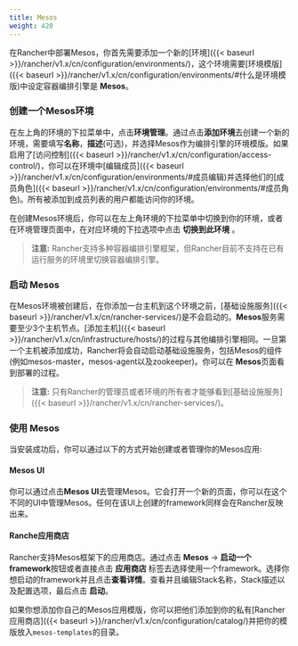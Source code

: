 ```yaml
---
title: Mesos 
weight: 420
---
```



在Rancher中部署Mesos，你首先需要添加一个新的[环境]({{< baseurl >}}/rancher/v1.x/cn/configuration/environments/)，这个环境需要[环境模版]({{< baseurl >}}/rancher/v1.x/cn/configuration/environments/#什么是环境模版)中设定容器编排引擎是 **Mesos**。

### 创建一个Mesos环境

在左上角的环境的下拉菜单中，点击**环境管理**。通过点击**添加环境**去创建一个新的环境，需要填写**名称**，**描述**(可选)，并选择Mesos作为编排引擎的环境模版。如果启用了[访问控制]({{< baseurl >}}/rancher/v1.x/cn/configuration/access-control/)，你可以在环境中[编辑成员]({{< baseurl >}}/rancher/v1.x/cn/configuration/environments/#成员编辑)并选择他们的[成员角色]({{< baseurl >}}/rancher/v1.x/cn/configuration/environments/#成员角色)。所有被添加到成员列表的用户都能访问你的环境。

在创建Mesos环境后，你可以在左上角环境的下拉菜单中切换到你的环境，或者在环境管理页面中，在对应环境的下拉选项中点击 **切换到此环境** 。

> **注意:** Rancher支持多种容器编排引擎框架，但Rancher目前不支持在已有运行服务的环境里切换容器编排引擎。

### 启动 Mesos

在Mesos环境被创建后，在你添加一台主机到这个环境之前，[基础设施服务]({{< baseurl >}}/rancher/v1.x/cn/rancher-services/)是不会启动的。**Mesos**服务需要至少3个主机节点。[添加主机]({{< baseurl >}}/rancher/v1.x/cn/infrastructure/hosts/)的过程与其他编排引擎相同。一旦第一个主机被添加成功，Rancher将会自动启动基础设施服务，包括Mesos的组件(例如mesos-master，mesos-agent以及zookeeper)。你可以在 **Mesos**页面看到部署的过程。

> **注意:** 只有Rancher的管理员或者环境的所有者才能够看到[基础设施服务]({{< baseurl >}}/rancher/v1.x/cn/rancher-services/)。

### 使用 Mesos

当安装成功后，你可以通过以下的方式开始创建或者管理你的Mesos应用:

#### Mesos UI

你可以通过点击**Mesos UI**去管理Mesos。它会打开一个新的页面，你可以在这个不同的UI中管理Mesos。任何在该UI上创建的framework同样会在Rancher反映出来。

#### Ranche应用商店

Rancher支持Mesos框架下的应用商店。通过点击 **Mesos** -> **启动一个framework**按钮或者直接点击 **应用商店** 标签去选择使用一个framework。选择你想启动的framework并且点击**查看详情**。查看并且编辑Stack名称，Stack描述以及配置选项，最后点击 **启动**。

如果你想添加你自己的Mesos应用模版，你可以把他们添加到你的私有[Rancher 应用商店]({{< baseurl >}}/rancher/v1.x/cn/configuration/catalog/)并把你的模版放入`mesos-templates`的目录。
